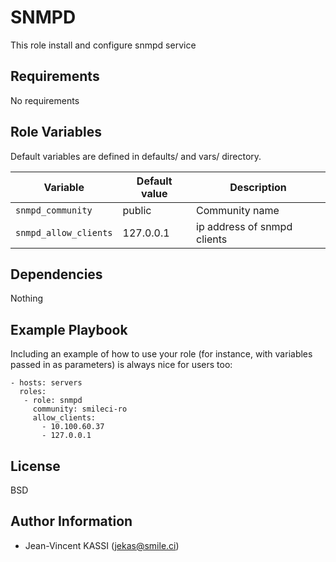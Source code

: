 SNMPD
=========

This role install and configure snmpd service

Requirements
------------

No requirements

Role Variables
--------------

Default variables are defined in defaults/ and vars/ directory.

| Variable | Default value | Description |
| -------- | ------------- | ----------- |
| `snmpd_community` | public | Community name |
| `snmpd_allow_clients` | 127.0.0.1 | ip address of snmpd clients |

Dependencies
------------

Nothing

Example Playbook
----------------

Including an example of how to use your role (for instance, with variables passed in as parameters) is always nice for users too:

```
- hosts: servers
  roles:
   - role: snmpd
     community: smileci-ro
     allow_clients:
       - 10.100.60.37
       - 127.0.0.1
```

License
-------

BSD

Author Information
------------------

* Jean-Vincent KASSI (jekas@smile.ci)
